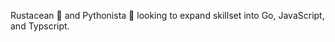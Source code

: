 Rustacean :crab: and Pythonista :snake: looking to expand skillset into Go, JavaScript, and Typscript.
<!---
ArchTangent/ArchTangent is a ✨ special ✨ repository because its `README.md` (this file) appears on your GitHub profile.
You can click the Preview link to take a look at your changes.
--->
